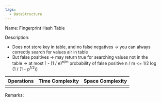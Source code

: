 ```yaml
---
tags:
  - DataStructure
---
```

Name: Fingerprint Hash Table

Description: 
* Does not store key in table, and no false negatives
→ you can always correctly search for values alr in table
* But false positives
→ may return true for searching values not in the table
→ at most 1 - (1 / e)<sup>n/m</sup> probability of false positive
n / m <= 1/2 log (1 / (1 - p<sup>1/2</sup>))

| Operations | Time Complexity | Space Complexity |
| ---------- | --------------- | ---------------- |
|            |                 |                  |

Remarks:
